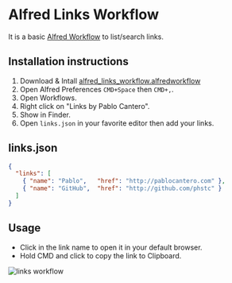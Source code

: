 # Alfred Links Workflow

It is a basic [Alfred Workflow](http://www.alfredapp.com/powerpack/) to list/search links. 


## Installation instructions

1. Download & Intall [alfred_links_workflow.alfredworkflow](https://github.com/phstc/alfred_links_workflow/raw/master/alfred_links_workflow.alfredworkflow)
2. Open Alfred Preferences `CMD+Space` then `CMD+,`.
3. Open Workflows.
4. Right click on "Links by Pablo Cantero".
5. Show in Finder.
6. Open `links.json` in your favorite editor then add your links.

## links.json

```json
{
  "links": [
    { "name": "Pablo",   "href": "http://pablocantero.com" },
    { "name": "GitHub",  "href": "http://github.com/phstc" }
  ]
}
```

## Usage

* Click in the link name to open it in your default browser.
* Hold CMD and click to copy the link to Clipboard.


![links workflow](https://raw.github.com/phstc/alfred_links_workflow/master/usage1.png)



